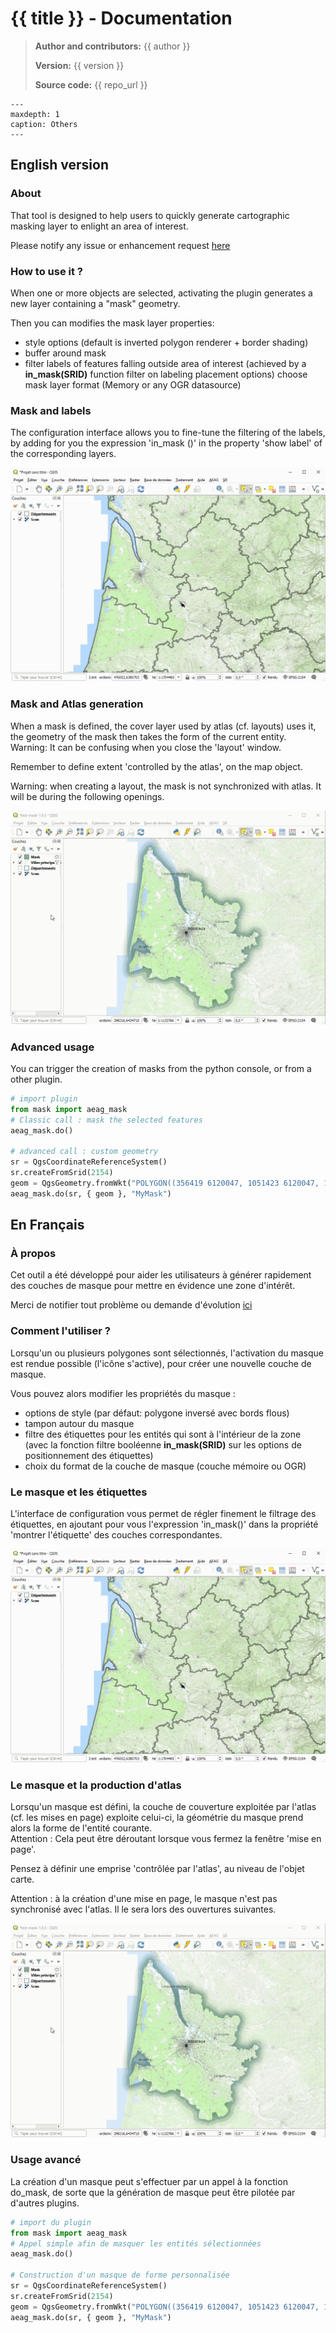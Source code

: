 # {{ title }} - Documentation

> **Author and contributors:** {{ author }}
>
> **Version:** {{ version }}
>
> **Source code:** {{ repo_url }}

```{toctree}
---
maxdepth: 1
caption: Others
---
```

## English version

### **About**

That tool is designed to help users to quickly generate cartographic masking layer to enlight an area of interest.  
  
Please notify any issue or enhancement request [here](https://github.com/aeag/mask_plugin/issues/)

### **How to use it ?**

When one or more objects are selected, activating the plugin generates a new layer containing a "mask" geometry.

Then you can modifies the mask layer properties:

  - style options (default is inverted polygon renderer + border shading)
  - buffer around mask
  - filter labels of features falling outside area of interest (achieved by a **in_mask(SRID)** function filter on labeling placement options)
  choose mask layer format (Memory or any OGR datasource)
      
### **Mask and labels**

The configuration interface allows you to fine-tune the filtering of the labels, by adding for you the expression 'in_mask ()' in the property 'show label' of the corresponding layers.

![tuto-labels](https://raw.githubusercontent.com/aeag/mask/master/docs/static/mask-labels.gif)

### **Mask and Atlas generation**

When a mask is defined, the cover layer used by atlas (cf. layouts) uses it, the geometry of the mask then takes the form of the current entity.
Warning: It can be confusing when you close the 'layout' window.

Remember to define extent 'controlled by the atlas', on the map object.

Warning: when creating a layout, the mask is not synchronized with atlas. It will be during the following openings.

![tuto-atlas](https://raw.githubusercontent.com/aeag/mask/master/docs/static/mask-atlas.gif)

### **Advanced usage**

You can trigger the creation of masks from the python console, or from a other plugin.

```python
# import plugin
from mask import aeag_mask
# Classic call : mask the selected features
aeag_mask.do()

# advanced call : custom geometry
sr = QgsCoordinateReferenceSystem()
sr.createFromSrid(2154)
geom = QgsGeometry.fromWkt("POLYGON((356419 6120047, 1051423 6120047, 1051423 6595985, 356419 6595985, 356419 6120047))")
aeag_mask.do(sr, { geom }, "MyMask")
```
## En Français

### **À propos**

Cet outil a été développé pour aider les utilisateurs à générer rapidement des couches de masque pour mettre en évidence une zone d'intérêt.

Merci de notifier tout problème ou demande d'évolution [ici](https://github.com/aeag/mask_plugin/issues/)

### **Comment l'utiliser ?**

Lorsqu'un ou plusieurs polygones sont sélectionnés, l'activation du masque est rendue possible (l'icône s'active), pour créer une nouvelle couche de masque.

Vous pouvez alors modifier les propriétés du masque :

  - options de style (par défaut: polygone inversé avec bords flous)
  - tampon autour du masque
  - filtre des étiquettes pour les entités qui sont à l'intérieur de la zone (avec la fonction filtre booléenne **in_mask(SRID)** sur les options de positionnement des étiquettes)
  - choix du format de la couche de masque (couche mémoire ou OGR)

### **Le masque et les étiquettes**

L'interface de configuration vous permet de régler finement le filtrage des étiquettes, en ajoutant pour vous l'expression 'in_mask()' dans la propriété 'montrer l'étiquette' des couches correspondantes.

![tuto-labels](https://raw.githubusercontent.com/aeag/mask/master/docs/static/mask-labels.gif)

### **Le masque et la production d'atlas**

Lorsqu'un masque est défini, la couche de couverture exploitée par l'atlas (cf. les mises en page) exploite celui-ci, la géométrie du masque prend alors la forme de l'entité courante.  
Attention : Cela peut être déroutant lorsque vous fermez la fenêtre 'mise en page'.

Pensez à définir une emprise 'contrôlée par l'atlas', au niveau de l'objet carte.

Attention : à la création d'une mise en page, le masque n'est pas synchronisé avec l'atlas. Il le sera lors des ouvertures suivantes.

![tuto-atlas](https://raw.githubusercontent.com/aeag/mask/master/docs/static/mask-atlas.gif)

### **Usage avancé**

La création d'un masque peut s'effectuer par un appel à la fonction do_mask, de sorte que la génération de masque peut être pilotée par d'autres plugins.

```python
# import du plugin
from mask import aeag_mask
# Appel simple afin de masquer les entités sélectionnées
aeag_mask.do()

# Construction d'un masque de forme personnalisée
sr = QgsCoordinateReferenceSystem()
sr.createFromSrid(2154)
geom = QgsGeometry.fromWkt("POLYGON((356419 6120047, 1051423 6120047, 1051423 6595985, 356419 6595985, 356419 6120047))")
aeag_mask.do(sr, { geom }, "MyMask")
